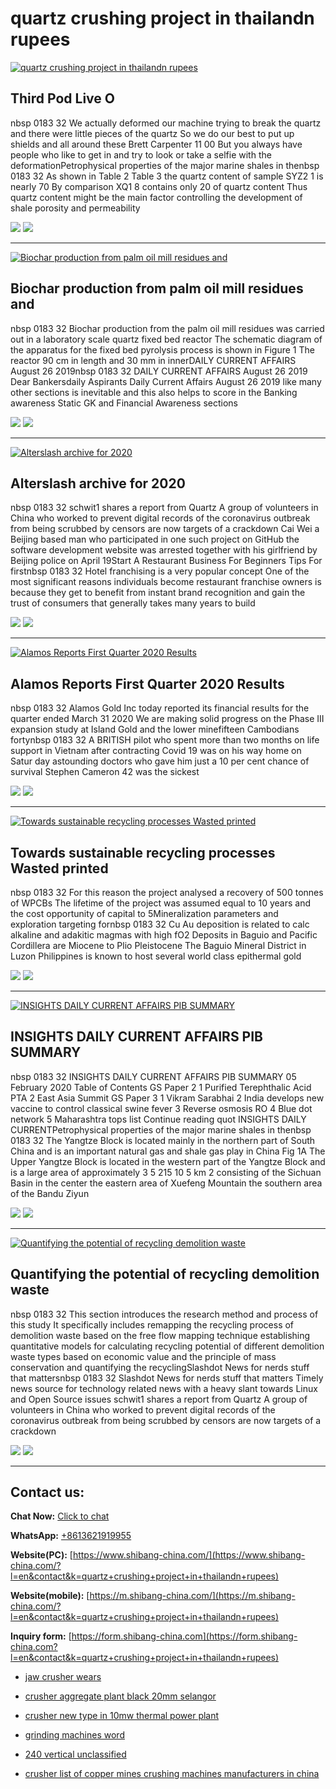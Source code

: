 # quartz crushing project in thailandn rupees

<a href="https://swt.shibang-china.com/?l=en&img&k=quartz+crushing+project+in+thailandn+rupees" target="_blank">![quartz crushing project in thailandn rupees](http://static.shibang-china.com/all-800x300/519.jpg)</a>

## Third Pod Live O
nbsp 0183 32 We actually deformed our machine trying to break the quartz and there were little pieces of the quartz So we do our best to put up shields and all around these Brett Carpenter 11 00 But you always have people who like to get in and try to look or take a selfie with the deformationPetrophysical properties of the major marine shales in thenbsp 0183 32 As shown in Table 2 Table 3 the quartz content of sample SYZ2 1 is nearly 70 By comparison XQ1 8 contains only 20 of quartz content Thus quartz content might be the main factor controlling the development of shale porosity and permeability


<a href="https://whatsapp.shibangsoft.com/WhatsApp.php" target="_blank" title="WhatsApp">![](http://static.shibang-china.com/icon/whatsapp.png)</a> <a href="https://swt.shibang-china.com/?l=en&icon&k=quartz+crushing+project+in+thailandn+rupees" target="_blank">![](http://static.shibang-china.com/icon/chat-en.png)</a>

---

<a href="https://swt.shibang-china.com/?l=en&img&k=quartz+crushing+project+in+thailandn+rupees" target="_blank">![Biochar production from palm oil mill residues and](http://static.shibang-china.com/all-800x300/1270.jpg)</a>

## Biochar production from palm oil mill residues and
nbsp 0183 32 Biochar production from the palm oil mill residues was carried out in a laboratory scale quartz fixed bed reactor The schematic diagram of the apparatus for the fixed bed pyrolysis process is shown in Figure 1 The reactor 90 cm in length and 30 mm in innerDAILY CURRENT AFFAIRS August 26 2019nbsp 0183 32 DAILY CURRENT AFFAIRS August 26 2019 Dear Bankersdaily Aspirants Daily Current Affairs August 26 2019 like many other sections is inevitable and this also helps to score in the Banking awareness Static GK and Financial Awareness sections


<a href="https://whatsapp.shibangsoft.com/WhatsApp.php" target="_blank" title="WhatsApp">![](http://static.shibang-china.com/icon/whatsapp.png)</a> <a href="https://swt.shibang-china.com/?l=en&icon&k=quartz+crushing+project+in+thailandn+rupees" target="_blank">![](http://static.shibang-china.com/icon/chat-en.png)</a>

---

<a href="https://swt.shibang-china.com/?l=en&img&k=quartz+crushing+project+in+thailandn+rupees" target="_blank">![Alterslash archive for 2020](http://static.shibang-china.com/all-800x300/469.jpg)</a>

## Alterslash archive for 2020
nbsp 0183 32 schwit1 shares a report from Quartz A group of volunteers in China who worked to prevent digital records of the coronavirus outbreak from being scrubbed by censors are now targets of a crackdown Cai Wei a Beijing based man who participated in one such project on GitHub the software development website was arrested together with his girlfriend by Beijing police on April 19Start A Restaurant Business For Beginners Tips For firstnbsp 0183 32 Hotel franchising is a very popular concept One of the most significant reasons individuals become restaurant franchise owners is because they get to benefit from instant brand recognition and gain the trust of consumers that generally takes many years to build


<a href="https://whatsapp.shibangsoft.com/WhatsApp.php" target="_blank" title="WhatsApp">![](http://static.shibang-china.com/icon/whatsapp.png)</a> <a href="https://swt.shibang-china.com/?l=en&icon&k=quartz+crushing+project+in+thailandn+rupees" target="_blank">![](http://static.shibang-china.com/icon/chat-en.png)</a>

---

<a href="https://swt.shibang-china.com/?l=en&img&k=quartz+crushing+project+in+thailandn+rupees" target="_blank">![Alamos Reports First Quarter 2020 Results](http://static.shibang-china.com/all-800x300/750.jpg)</a>

## Alamos Reports First Quarter 2020 Results
nbsp 0183 32 Alamos Gold Inc today reported its financial results for the quarter ended March 31 2020 We are making solid progress on the Phase III expansion study at Island Gold and the lower minefifteen Cambodians fortynbsp 0183 32 A BRITISH pilot who spent more than two months on life support in Vietnam after contracting Covid 19 was on his way home on Satur day astounding doctors who gave him just a 10 per cent chance of survival Stephen Cameron 42 was the sickest


<a href="https://whatsapp.shibangsoft.com/WhatsApp.php" target="_blank" title="WhatsApp">![](http://static.shibang-china.com/icon/whatsapp.png)</a> <a href="https://swt.shibang-china.com/?l=en&icon&k=quartz+crushing+project+in+thailandn+rupees" target="_blank">![](http://static.shibang-china.com/icon/chat-en.png)</a>

---

<a href="https://swt.shibang-china.com/?l=en&img&k=quartz+crushing+project+in+thailandn+rupees" target="_blank">![Towards sustainable recycling processes Wasted printed](http://static.shibang-china.com/all-800x300/40.jpg)</a>

## Towards sustainable recycling processes Wasted printed
nbsp 0183 32 For this reason the project analysed a recovery of 500 tonnes of WPCBs The lifetime of the project was assumed equal to 10 years and the cost opportunity of capital to 5Mineralization parameters and exploration targeting fornbsp 0183 32 Cu Au deposition is related to calc alkaline and adakitic magmas with high fO2 Deposits in Baguio and Pacific Cordillera are Miocene to Plio Pleistocene The Baguio Mineral District in Luzon Philippines is known to host several world class epithermal gold


<a href="https://whatsapp.shibangsoft.com/WhatsApp.php" target="_blank" title="WhatsApp">![](http://static.shibang-china.com/icon/whatsapp.png)</a> <a href="https://swt.shibang-china.com/?l=en&icon&k=quartz+crushing+project+in+thailandn+rupees" target="_blank">![](http://static.shibang-china.com/icon/chat-en.png)</a>

---

<a href="https://swt.shibang-china.com/?l=en&img&k=quartz+crushing+project+in+thailandn+rupees" target="_blank">![INSIGHTS DAILY CURRENT AFFAIRS PIB SUMMARY](http://static.shibang-china.com/all-800x300/630.jpg)</a>

## INSIGHTS DAILY CURRENT AFFAIRS PIB SUMMARY
nbsp 0183 32 INSIGHTS DAILY CURRENT AFFAIRS PIB SUMMARY 05 February 2020 Table of Contents GS Paper 2 1 Purified Terephthalic Acid PTA 2 East Asia Summit GS Paper 3 1 Vikram Sarabhai 2 India develops new vaccine to control classical swine fever 3 Reverse osmosis RO 4 Blue dot network 5 Maharashtra tops list Continue reading quot INSIGHTS DAILY CURRENTPetrophysical properties of the major marine shales in thenbsp 0183 32 The Yangtze Block is located mainly in the northern part of South China and is an important natural gas and shale gas play in China Fig 1A The Upper Yangtze Block is located in the western part of the Yangtze Block and is a large area of approximately 3 5 215 10 5 km 2 consisting of the Sichuan Basin in the center the eastern area of Xuefeng Mountain the southern area of the Bandu Ziyun


<a href="https://whatsapp.shibangsoft.com/WhatsApp.php" target="_blank" title="WhatsApp">![](http://static.shibang-china.com/icon/whatsapp.png)</a> <a href="https://swt.shibang-china.com/?l=en&icon&k=quartz+crushing+project+in+thailandn+rupees" target="_blank">![](http://static.shibang-china.com/icon/chat-en.png)</a>

---

<a href="https://swt.shibang-china.com/?l=en&img&k=quartz+crushing+project+in+thailandn+rupees" target="_blank">![Quantifying the potential of recycling demolition waste](http://static.shibang-china.com/all-800x300/461.jpg)</a>

## Quantifying the potential of recycling demolition waste
nbsp 0183 32 This section introduces the research method and process of this study It specifically includes remapping the recycling process of demolition waste based on the free flow mapping technique establishing quantitative models for calculating recycling potential of different demolition waste types based on economic value and the principle of mass conservation and quantifying the recyclingSlashdot News for nerds stuff that mattersnbsp 0183 32 Slashdot News for nerds stuff that matters Timely news source for technology related news with a heavy slant towards Linux and Open Source issues schwit1 shares a report from Quartz A group of volunteers in China who worked to prevent digital records of the coronavirus outbreak from being scrubbed by censors are now targets of a crackdown


<a href="https://whatsapp.shibangsoft.com/WhatsApp.php" target="_blank" title="WhatsApp">![](http://static.shibang-china.com/icon/whatsapp.png)</a> <a href="https://swt.shibang-china.com/?l=en&icon&k=quartz+crushing+project+in+thailandn+rupees" target="_blank">![](http://static.shibang-china.com/icon/chat-en.png)</a>

---
## Contact us:

**Chat Now:** [Click to chat](https://swt.shibang-china.com?l=en&contact&k=quartz+crushing+project+in+thailandn+rupees)

**WhatsApp:**  [+8613621919955](https://whatsapp.shibangsoft.com/WhatsApp.php)

**Website(PC):** [https://www.shibang-china.com/](https://www.shibang-china.com/?l=en&contact&k=quartz+crushing+project+in+thailandn+rupees)

**Website(mobile):** [https://m.shibang-china.com/](https://m.shibang-china.com/?l=en&contact&k=quartz+crushing+project+in+thailandn+rupees)

**Inquiry form:** [https://form.shibang-china.com](https://form.shibang-china.com?l=en&contact&k=quartz+crushing+project+in+thailandn+rupees)

* [jaw crusher wears](../163/jaw%20crusher%20wears.md)

* [crusher aggregate plant black 20mm selangor](../170/crusher%20aggregate%20plant%20black%2020mm%20selangor.md)

* [crusher new type in 10mw thermal power plant](../167/crusher%20new%20type%20in%2010mw%20thermal%20power%20plant.md)

* [grinding machines word](../165/grinding%20machines%20word.md)

* [240 vertical unclassified](../164/240%20vertical%20unclassified.md)

* [crusher list of copper mines crushing machines manufacturers in china](../166/crusher%20list%20of%20copper%20mines%20crushing%20machines%20manufacturers%20in%20china.md)